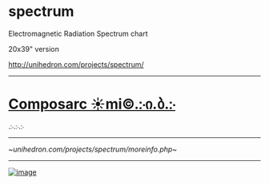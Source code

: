 # spectrum
Electromagnetic Radiation Spectrum chart

20x39" version

http://unihedron.com/projects/spectrum/

________

# <a href="https://iklm.rf.gd" target="_blank" rel="noopener noreferrer">Composarc ☀mi©.჻ი.ბ.჻</a>
.჻.჻.჻
_____

~_unihedron.com/projects/spectrum/moreinfo.php_~

_______________

[![image](https://github.com/user-attachments/assets/610213a9-dba2-453a-be9c-7f0d968597a5)
](http://iklm.rf.gd/)
